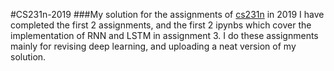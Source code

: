 #CS231n-2019
###My solution for the assignments of [cs231n](http://cs231n.github.io/) in 2019
I have completed the first 2 assignments, and the first 2 ipynbs which cover the implementation of RNN and LSTM in assignment 3. I do these assignments mainly for revising deep learning, and uploading a neat version of my solution.
